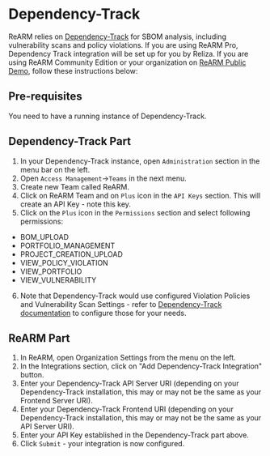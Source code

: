 
# Dependency-Track

ReARM relies on [Dependency-Track](https://dependencytrack.org) for SBOM analysis, including vulnerability scans and policy violations. If you are using ReARM Pro, Dependency Track integration will be set up for you by Reliza. If you are using ReARM Community Edition or your organization on [ReARM Public Demo](https://demo.rearmhq.com), follow these instructions below:

## Pre-requisites
You need to have a running instance of Dependency-Track.

## Dependency-Track Part
1. In your Dependency-Track instance, open `Administration` section in the menu bar on the left.
2. Open `Access Management`->`Teams` in the next menu.
3. Create new Team called ReARM.
4. Click on ReARM Team and on `Plus` icon in the `API Keys` section. This will create an API Key - note this key.
5. Click on the `Plus` icon in the `Permissions` section and select following permissions:
- BOM_UPLOAD
- PORTFOLIO_MANAGEMENT
- PROJECT_CREATION_UPLOAD
- VIEW_POLICY_VIOLATION
- VIEW_PORTFOLIO
- VIEW_VULNERABILITY
6. Note that Dependency-Track would use configured Violation Policies and Vulnerability Scan Settings - refer to [Dependency-Track documentation](https://docs.dependencytrack.org/) to configure those for your needs.


## ReARM Part
1. In ReARM, open Organization Settings from the menu on the left.
2. In the Integrations section, click on "Add Dependency-Track Integration" button.
3. Enter your Dependency-Track API Server URI (depending on your Dependency-Track installation, this may or may not be the same as your Frontend Server URI).
4. Enter your Dependency-Track Frontend URI (depending on your Dependency-Track installation, this may or may not be the same as your API Server URI).
5. Enter your API Key established in the Dependency-Track part above.
6. Click `Submit` - your integration is now configured.